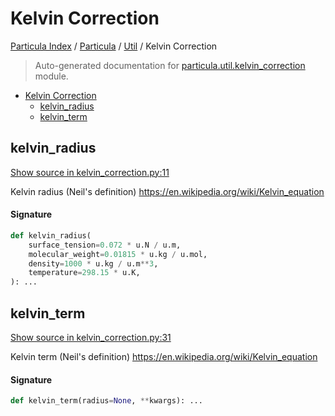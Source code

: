 # Kelvin Correction

[Particula Index](../../README.md#particula-index) / [Particula](../index.md#particula) / [Util](./index.md#util) / Kelvin Correction

> Auto-generated documentation for [particula.util.kelvin_correction](../../../particula/util/kelvin_correction.py) module.

- [Kelvin Correction](#kelvin-correction)
  - [kelvin_radius](#kelvin_radius)
  - [kelvin_term](#kelvin_term)

## kelvin_radius

[Show source in kelvin_correction.py:11](../../../particula/util/kelvin_correction.py#L11)

 Kelvin radius (Neil's definition)
https://en.wikipedia.org/wiki/Kelvin_equation

#### Signature

```python
def kelvin_radius(
    surface_tension=0.072 * u.N / u.m,
    molecular_weight=0.01815 * u.kg / u.mol,
    density=1000 * u.kg / u.m**3,
    temperature=298.15 * u.K,
): ...
```



## kelvin_term

[Show source in kelvin_correction.py:31](../../../particula/util/kelvin_correction.py#L31)

 Kelvin term (Neil's definition)
https://en.wikipedia.org/wiki/Kelvin_equation

#### Signature

```python
def kelvin_term(radius=None, **kwargs): ...
```